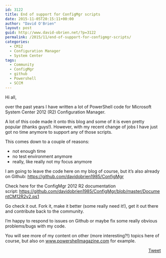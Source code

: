 ```yaml
---
id: 3122
title: End of support for ConfigMgr scripts
date: 2015-11-05T20:15:11+00:00
author: "David O'Brien"
layout: post
guid: http://www.david-obrien.net/?p=3122
permalink: /2015/11/end-of-support-for-configmgr-scripts/
categories:
  - CM12
  - Configuration Manager
  - System Center
tags:
  - Community
  - ConfigMgr
  - github
  - Powershell
  - SCCM
---
```

Hi all,

over the past years I have written a lot of PowerShell code for Microsoft System Center 2012 (R2) Configuration Manager.

A lot of this code made it onto this blog and some of it is even pretty popular (thanks guys!). However, with my recent change of jobs I have just got no time anymore to support any of those scripts.

This comes down to a couple of reasons:

  * not enough time
  * no test environment anymore
  * really, like really not my focus anymore

I am going to leave the code here on my blog of course, but it&#8217;s also already on Github: https://github.com/davidobrien1985/ConfigMgr

Check here for the ConfigMgr 2012 R2 documentation script: https://github.com/davidobrien1985/ConfigMgr/blob/master/DocumentCM12R2v2.ps1

Go check it out. Fork it, make it better (some really need it!), get it out there and contribute back to the community.

I&#8217;m happy to respond to issues on Github or maybe fix some really obvious problems/bugs with my code.

You will see more of my content on other (more interesting?!) topics here of course, but also on www.powershellmagazine.com for example. 

<div style="float: right; margin-left: 10px;">
  <a href="https://twitter.com/share" onclick="_gaq.push(['_trackEvent', 'outbound-article', 'https://twitter.com/share', 'Tweet']);" class="twitter-share-button" data-hashtags="Community,ConfigMgr,github,Powershell,SCCM" data-count="vertical" data-url="http://www.david-obrien.net/2015/11/end-of-support-for-configmgr-scripts/">Tweet</a>
</div>
